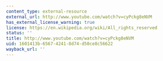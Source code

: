 ```yaml
---
content_type: external-resource
external_url: http://www.youtube.com/watch?v=cyPckg8eNVM
has_external_license_warning: true
license: https://en.wikipedia.org/wiki/All_rights_reserved
status: ''
title: http://www.youtube.com/watch?v=cyPckg8eNVM
uid: 1601413b-6567-4241-8d74-d50ce8c56622
wayback_url: ''
---
```

